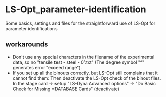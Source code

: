 # LS-Opt_parameter-identification
Some basics, settings and files for the straightforward use of LS-Opt for parameter identifications

## workarounds
* Don't use any special characters in the filename of the experimental data, so no "tensile test - steel - 0°.txt" (The degree symbol "°" generates error "exceed range").
* If you set up all the binouts correctly, but LS-Opt still complains that it cannot find them: Then deactivate the LS-Opt check of the binout files. In the stage card -> setup "LS-Dyna Advanced options" -> "Do Basic Check for Missing *DATABASE Cards" (deactivate)